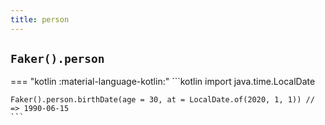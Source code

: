 ```yaml
---
title: person
---
```


## `Faker().person`

=== "kotlin :material-language-kotlin:"
    ```kotlin
    import java.time.LocalDate

    Faker().person.birthDate(age = 30, at = LocalDate.of(2020, 1, 1)) // => 1990-06-15
    ```
